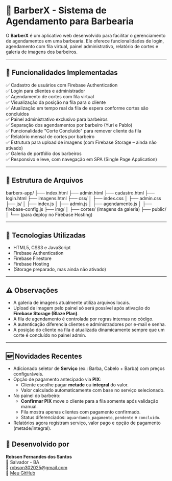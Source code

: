 # 💈 BarberX - Sistema de Agendamento para Barbearia

O **BarberX** é um aplicativo web desenvolvido para facilitar o gerenciamento de agendamentos em uma barbearia. Ele oferece funcionalidades de login, agendamento com fila virtual, painel administrativo, relatório de cortes e galeria de imagens dos barbeiros.

---

## 🚀 Funcionalidades Implementadas

✅ Cadastro de usuários com Firebase Authentication  
✅ Login para clientes e administrador  
✅ Agendamento de cortes com fila virtual  
✅ Visualização da posição na fila para o cliente  
✅ Atualização em tempo real da fila de espera conforme cortes são concluídos  
✅ Painel administrativo exclusivo para barbeiros  
✅ Separação dos agendamentos por barbeiro (Yuri e Pablo)  
✅ Funcionalidade "Corte Concluído" para remover cliente da fila  
✅ Relatório mensal de cortes por barbeiro  
✅ Estrutura para upload de imagens (com Firebase Storage – ainda não ativado)  
✅ Galeria de portfólio dos barbeiros  
✅ Responsivo e leve, com navegação em SPA (Single Page Application)

---

## 📁 Estrutura de Arquivos

barberx-app/
├── index.html
├── admin.html
├── cadastro.html
├── login.html
├── imagens.html
├── css/
│   ├── index.css
│   ├── admin.css
├── js/
│   ├── index.js
│   ├── admin.js
│   ├── agendamento.js
│   ├── firebase-config.js
├── img/
│   ├── cortes/ (imagens da galeria)
├── public/
│   └── (para deploy no Firebase Hosting)

---

## 🧪 Tecnologias Utilizadas

- HTML5, CSS3 e JavaScript
- Firebase Authentication
- Firebase Firestore
- Firebase Hosting
- (Storage preparado, mas ainda não ativado)

---

## ⚠️ Observações

- A galeria de imagens atualmente utiliza arquivos locais.  
- Upload de imagem pelo painel só será possível após ativação do **Firebase Storage (Blaze Plan)**.
- A fila de agendamento é controlada por regras internas no código.
- A autenticação diferencia clientes e administradores por e-mail e senha.
- A posição do cliente na fila é atualizada dinamicamente sempre que um corte é concluído no painel admin.

---

## 🆕 Novidades Recentes

- Adicionado seletor de **Serviço** (ex.: Barba, Cabelo + Barba) com preços configuráveis.
- Opção de pagamento antecipado via **PIX**:
  - Cliente escolhe pagar **metade** ou **integral** do valor.
  - Valor calculado automaticamente com base no serviço selecionado.
- No painel do barbeiro:
  - **Confirmar PIX** move o cliente para a fila somente após validação manual.
  - Fila mostra apenas clientes com pagamento confirmado.
  - Status diferenciados: `aguardando_pagamento`, `pendente` e `concluido`.
- Relatórios agora registram serviço, valor pago e opção de pagamento (metade/integral).

## 👤 Desenvolvido por

**Robson Fernandes dos Santos**  
📍 Salvador - BA  
📧 robson302025@gmail.com  
🔗 [Meu GitHub](https://github.com/RobsonPit2025)